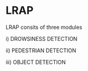 # LRAP
LRAP consits of three modules

i)  DROWSINESS DETECTION


ii)  PEDESTRIAN DETECTION


iii)  OBJECT DETECTION
